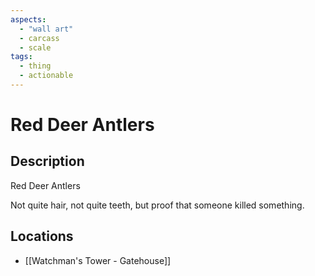```yaml
---
aspects:
  - "wall art"
  - carcass
  - scale
tags:
  - thing
  - actionable
---
```


# Red Deer Antlers

## Description
Red Deer Antlers

Not quite hair, not quite teeth, but proof that someone killed something.
## Locations
- [[Watchman's Tower - Gatehouse]]